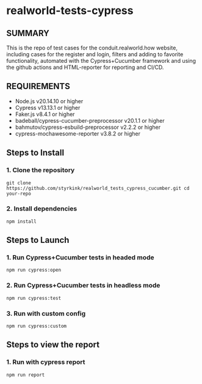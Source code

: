 # realworld-tests-cypress

## SUMMARY
This is the repo of test cases for the conduit.realworld.how website, including cases for the register and login, filters and adding to favorite functionality, automated with the Cypress+Cucumber framework and using the github actions and HTML-reporter for reporting and CI/CD. 

## REQUIREMENTS
- Node.js v20.14.10 or higher
- Cypress v13.13.1 or higher
- Faker.js v8.4.1 or higher
- badeball/cypress-cucumber-preprocessor v20.1.1 or higher
- bahmutov/cypress-esbuild-preprocessor v2.2.2 or higher
- cypress-mochawesome-reporter v3.8.2 or higher

## Steps to Install
### 1. Clone the repository
`git clone https://github.com/styrkink/realworld_tests_cypress_cucumber.git
cd your-repo`
### 2. Install dependencies
`npm install`


## Steps to Launch
### 1. Run Cypress+Cucumber tests in headed mode
`npm run cypress:open`
### 2. Run Cypress+Cucumber tests in headless mode
`npm run cypress:test`
### 3. Run with custom config
`npm run cypress:custom`

## Steps to view the report
### 1. Run with cypress report
`npm run report`
